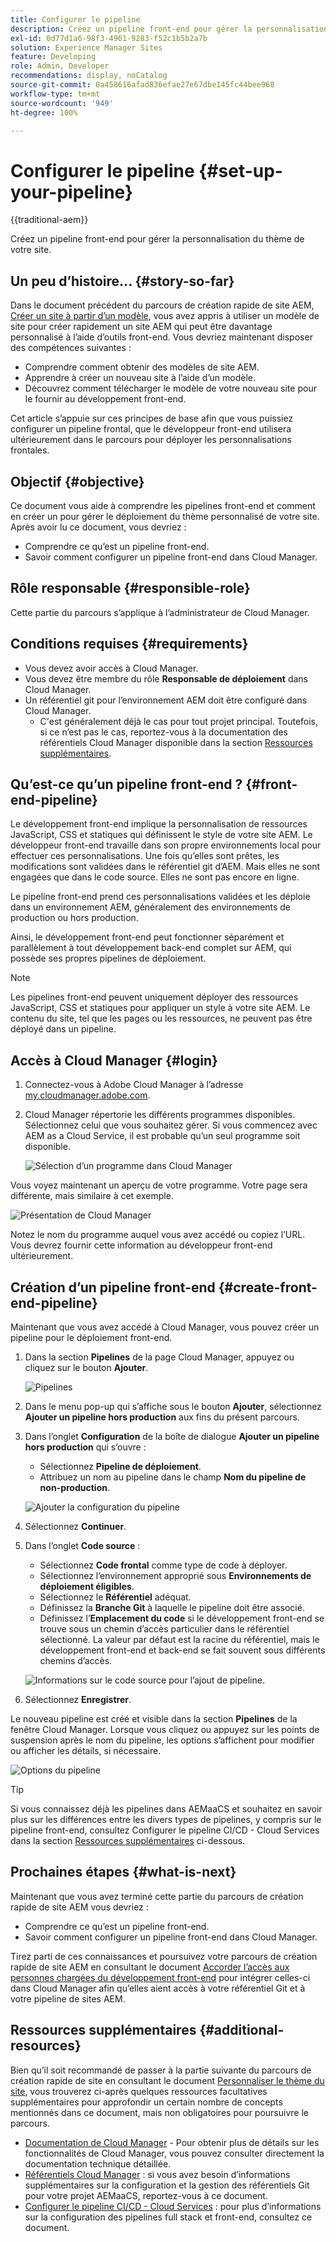 ```yaml
---
title: Configurer le pipeline
description: Créez un pipeline front-end pour gérer la personnalisation du thème de votre site.
exl-id: 0d77d1a6-98f3-4961-9283-f52c1b5b2a7b
solution: Experience Manager Sites
feature: Developing
role: Admin, Developer
recommendations: display, noCatalog
source-git-commit: 0a458616afad836efae27e67dbe145fc44bee968
workflow-type: tm+mt
source-wordcount: '949'
ht-degree: 100%

---
```



# Configurer le pipeline {#set-up-your-pipeline}

{{traditional-aem}}

Créez un pipeline front-end pour gérer la personnalisation du thème de votre site.

## Un peu d’histoire... {#story-so-far}

Dans le document précédent du parcours de création rapide de site AEM, [Créer un site à partir d’un modèle](create-site.md), vous avez appris à utiliser un modèle de site pour créer rapidement un site AEM qui peut être davantage personnalisé à l’aide d’outils front-end. Vous devriez maintenant disposer des compétences suivantes :

* Comprendre comment obtenir des modèles de site AEM.
* Apprendre à créer un nouveau site à l’aide d’un modèle.
* Découvrez comment télécharger le modèle de votre nouveau site pour le fournir au développement front-end.

Cet article s’appuie sur ces principes de base afin que vous puissiez configurer un pipeline frontal, que le développeur front-end utilisera ultérieurement dans le parcours pour déployer les personnalisations frontales.

## Objectif {#objective}

Ce document vous aide à comprendre les pipelines front-end et comment en créer un pour gérer le déploiement du thème personnalisé de votre site. Après avoir lu ce document, vous devriez :

* Comprendre ce qu’est un pipeline front-end.
* Savoir comment configurer un pipeline front-end dans Cloud Manager.

## Rôle responsable {#responsible-role}

Cette partie du parcours s’applique à l’administrateur de Cloud Manager.

## Conditions requises {#requirements}

* Vous devez avoir accès à Cloud Manager.
* Vous devez être membre du rôle **Responsable de déploiement** dans Cloud Manager.
* Un référentiel git pour l’environnement AEM doit être configuré dans Cloud Manager.
   * C&#39;est généralement déjà le cas pour tout projet principal. Toutefois, si ce n’est pas le cas, reportez-vous à la documentation des référentiels Cloud Manager disponible dans la section [Ressources supplémentaires](#additional-resources).

## Qu’est-ce qu’un pipeline front-end ? {#front-end-pipeline}

Le développement front-end implique la personnalisation de ressources JavaScript, CSS et statiques qui définissent le style de votre site AEM. Le développeur front-end travaille dans son propre environnements local pour effectuer ces personnalisations. Une fois qu’elles sont prêtes, les modifications sont validées dans le référentiel git d’AEM. Mais elles ne sont engagées que dans le code source. Elles ne sont pas encore en ligne.

Le pipeline front-end prend ces personnalisations validées et les déploie dans un environnement AEM, généralement des environnements de production ou hors production.

Ainsi, le développement front-end peut fonctionner séparément et parallèlement à tout développement back-end complet sur AEM, qui possède ses propres pipelines de déploiement.

>[!NOTE]
>
>Les pipelines front-end peuvent uniquement déployer des ressources JavaScript, CSS et statiques pour appliquer un style à votre site AEM. Le contenu du site, tel que les pages ou les ressources, ne peuvent pas être déployé dans un pipeline.

## Accès à Cloud Manager {#login}

1. Connectez-vous à Adobe Cloud Manager à l’adresse [my.cloudmanager.adobe.com](https://my.cloudmanager.adobe.com/).

1. Cloud Manager répertorie les différents programmes disponibles. Sélectionnez celui que vous souhaitez gérer. Si vous commencez avec AEM as a Cloud Service, il est probable qu’un seul programme soit disponible.

   ![Sélection d’un programme dans Cloud Manager](assets/cloud-manager-select-program.png)

Vous voyez maintenant un aperçu de votre programme. Votre page sera différente, mais similaire à cet exemple.

![Présentation de Cloud Manager](assets/cloud-manager-overview.png)

Notez le nom du programme auquel vous avez accédé ou copiez l’URL. Vous devrez fournir cette information au développeur front-end ultérieurement.

## Création d’un pipeline front-end {#create-front-end-pipeline}

Maintenant que vous avez accédé à Cloud Manager, vous pouvez créer un pipeline pour le déploiement front-end.

1. Dans la section **Pipelines** de la page Cloud Manager, appuyez ou cliquez sur le bouton **Ajouter**.

   ![Pipelines](assets/pipelines-add.png)

1. Dans le menu pop-up qui s’affiche sous le bouton **Ajouter**, sélectionnez **Ajouter un pipeline hors production** aux fins du présent parcours.

1. Dans l’onglet **Configuration** de la boîte de dialogue **Ajouter un pipeline hors production** qui s’ouvre :
   * Sélectionnez **Pipeline de déploiement**.
   * Attribuez un nom au pipeline dans le champ **Nom du pipeline de non-production**.

   ![Ajouter la configuration du pipeline](assets/add-pipeline-configuration.png)

1. Sélectionnez **Continuer**.

1. Dans l’onglet **Code source** :
   * Sélectionnez **Code frontal** comme type de code à déployer.
   * Sélectionnez l’environnement approprié sous **Environnements de déploiement éligibles**.
   * Sélectionnez le **Référentiel** adéquat.
   * Définissez la **Branche Git** à laquelle le pipeline doit être associé.
   * Définissez l’**Emplacement du code** si le développement front-end se trouve sous un chemin d’accès particulier dans le référentiel sélectionné. La valeur par défaut est la racine du référentiel, mais le développement front-end et back-end se fait souvent sous différents chemins d’accès.

   ![Informations sur le code source pour l’ajout de pipeline.](assets/add-pipeline-source-code.png)

1. Sélectionnez **Enregistrer**.

Le nouveau pipeline est créé et visible dans la section **Pipelines** de la fenêtre Cloud Manager. Lorsque vous cliquez ou appuyez sur les points de suspension après le nom du pipeline, les options s’affichent pour modifier ou afficher les détails, si nécessaire.

![Options du pipeline](assets/new-pipeline.png)

>[!TIP]
>
>Si vous connaissez déjà les pipelines dans AEMaaCS et souhaitez en savoir plus sur les différences entre les divers types de pipelines, y compris sur le pipeline front-end, consultez Configurer le pipeline CI/CD - Cloud Services dans la section [Ressources supplémentaires](#additional-resources) ci-dessous.

## Prochaines étapes {#what-is-next}

Maintenant que vous avez terminé cette partie du parcours de création rapide de site AEM vous devriez :

* Comprendre ce qu’est un pipeline front-end.
* Savoir comment configurer un pipeline front-end dans Cloud Manager.

Tirez parti de ces connaissances et poursuivez votre parcours de création rapide de site AEM en consultant le document [Accorder l’accès aux personnes chargées du développement front-end](grant-access.md) pour intégrer celles-ci dans Cloud Manager afin qu’elles aient accès à votre référentiel Git et à votre pipeline de sites AEM.

## Ressources supplémentaires {#additional-resources}

Bien qu’il soit recommandé de passer à la partie suivante du parcours de création rapide de site en consultant le document [Personnaliser le thème du site](customize-theme.md), vous trouverez ci-après quelques ressources facultatives supplémentaires pour approfondir un certain nombre de concepts mentionnés dans ce document, mais non obligatoires pour poursuivre le parcours.

* [Documentation de Cloud Manager](https://experienceleague.adobe.com/docs/experience-manager-cloud-service/content/onboarding/onboarding-concepts/cloud-manager-introduction.html?lang=fr) - Pour obtenir plus de détails sur les fonctionnalités de Cloud Manager, vous pouvez consulter directement la documentation technique détaillée.
* [Référentiels Cloud Manager](/help/implementing/cloud-manager/managing-code/managing-repositories.md) : si vous avez besoin d’informations supplémentaires sur la configuration et la gestion des référentiels Git pour votre projet AEMaaCS, reportez-vous à ce document.
* [Configurer le pipeline CI/CD - Cloud Services](/help/implementing/cloud-manager/configuring-pipelines/introduction-ci-cd-pipelines.md) : pour plus d’informations sur la configuration des pipelines full stack et front-end, consultez ce document.
